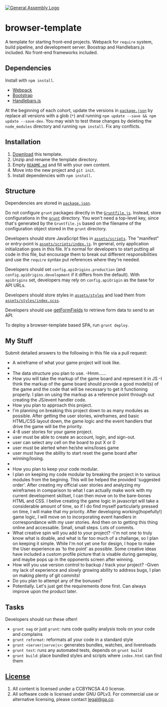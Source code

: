 [![General Assembly Logo](https://camo.githubusercontent.com/1a91b05b8f4d44b5bbfb83abac2b0996d8e26c92/687474703a2f2f692e696d6775722e636f6d2f6b6538555354712e706e67)](https://generalassemb.ly/education/web-development-immersive)

# browser-template

A template for starting front-end projects. Webpack for `require` system, build
pipeline, and development server. Boostrap and Handlebars.js included. No
front-end frameworks included.

## Dependencies

Install with `npm install`.

-   [Webpack](https://webpack.github.io)
-   [Bootstrap](http://getbootstrap.com)
-   [Handlebars.js](http://handlebarsjs.com)

At the beginning of each cohort, update the versions in
[`package.json`](package.json) by replace all versions with a glob (`*`) and
running `npm update --save && npm update --save-dev`. You may wish to test these
changes by deleting the `node_modules` directory and running `npm install`.
Fix any conflicts.

## Installation

1.  [Download](../../archive/master.zip) this template.
1.  Unzip and rename the template directory.
1.  Empty [`README.md`](README.md) and fill with your own content.
1.  Move into the new project and `git init`.
1.  Install dependencies with `npm install`.

## Structure

Dependencies are stored in [`package.json`](package.json).

Do not configure `grunt` packages directly in the
[`Gruntfile.js`](Gruntfile.js). Instead, store configurations in the
[`grunt`](grunt) directory. You won't need a top-level key, since that's
generated by the `Gruntfile.js` based on the filename of the configuration
object stored in the `grunt` directory.

Developers should store JavaScript files in [`assets/scripts`](assets/scripts).
The "manifest" or entry-point is
[`assets/scripts/index.js`](assets/scripts/index.js). In general, only
application initialization goes in this file. It's normal for developers to
start putting all code in this file, but encourage them to break out different
responsibilities and use the `require` syntax put references where they're
needed.

Developers should set `config.apiOrigins.production` (and
`config.apiOrigins.development` if it differs from the default).  With
`apiOrigins` set, developers may rely on `config.apiOrigin` as the base for API
URLs.

Developers should store styles in [`assets/styles`](assets/styles) and load them
from [`assets/styles/index.scss`](assets/styles/index.scss).

Developers should use [getFormFields](forms.md) to retrieve form data to send to
an API.

To deploy a browser-template based SPA, run `grunt deploy`.
## My Stuff
Submit detailed answers to the following in this file via a pull request:

-   A wireframe of what your game project will look like.
  -
-   The data structure you plan to use.
  -Hmm......
-   How you will take the markup of the game board and represent it in JS
  -I think the markup of the game board should provide a good model(s) of the game and the code that will be necessary to get it functioning properly. I plan on using the markup as a reference point through out creating the JS/event handler code.
-   How you plan to approach this project.
  - I'm planning on breaking this project down to as many modules as possible. After getting the user stories, wireframes, and basic HTML/CSS layout down, the game logic and the event handlers that drive the game  will be the priority.
-   4-8 user stories for your game project.
  - user must be able to create an account, login, and sign-out.
  - user can select any cell on the board to put X or 0
  - user must be alerted when he/she wins/loses game
  - user must have the ability to start reset the game board after winning/losing.
  -
-   How you plan to keep your code modular.
  - I plan on keeping my code modular by breaking the project in to various modules from the begining. This will be helped the provided 'suggested order'. After creating my official user stories and analyzing my wireframes in comparison to what I can actually make work with my current development skillset, I can then move on to the bare-bones HTML and CSS. I belive creating the game logic in javascript will take a considerable amount of time, so if I do find myself particularly pressed on time, I will make that my priority. After developing working(hopefully!) game logic, I will move on to incorporating event handlers in correspondance with my user stories. And then on to getting this thing online and accessable. Small, small steps. Lots of commits.
-   What creative spin will you add to your project?
  -I'm not one to truly know what is doable, and what is far too much of a challange, so I plan on keeping it simple. While I'm not yet one for design, I hope to make the User experience as 'to the point' as possible. Some creative ideas have included a custom profile picture that is visable during gameplay, and maybe pops up in the opponents screen after winning.
-   How will you use version control to backup / track your project?
  -Given my lack of experience and slowly growing ability to address bugs, I plan on making plenty of git commits!
-   Do you plan to attempt any of the bonuses?
  - Potentially. Let's just get the requirements done first. Can always improve upon the product later.

## Tasks

Developers should run these often!

-   `grunt nag` or just `grunt`: runs code quality analysis tools on your code
    and complains
-   `grunt reformat`: reformats all your code in a standard style
-   `grunt <server|serve|s>`: generates bundles, watches, and livereloads
-   `grunt test`: runs any automated tests, depends on `grunt build`
-   `grunt build`: place bundled styles and scripts where `index.html` can find
    them

## [License](LICENSE)

1.  All content is licensed under a CC­BY­NC­SA 4.0 license.
1.  All software code is licensed under GNU GPLv3. For commercial use or
    alternative licensing, please contact legal@ga.co.

